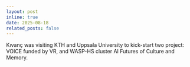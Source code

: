 ```yaml
---
layout: post
inline: true
date: 2025-08-18
related_posts: false
---
```


Kıvanç was visiting KTH and Uppsala University to kick-start two project: VOICE funded by VR, and WASP-HS cluster AI Futures of Culture and Memory. 